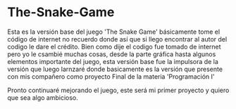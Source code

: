 # The-Snake-Game

Esta es la versión base del juego 'The Snake Game' básicamente tome el código de internet no recuerdo donde así que si llego encontrar al autor del codigo le dare el crédito.
Bien como dije el codigo fue tomado de internet pero yo le csambié muchas cosas, desde la parte gráfica hasta algunos elementos importante del juego, esta versión base fue la impulsora de la versión que luego larnzaré donde basicamente es la versión que presente con mis compañero como proyecto Final de la materia 'Programación I'

Pronto continuaré mejorando el juego, este será mi primer proyecto y quiero que sea algo ambicioso.

